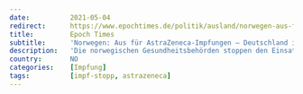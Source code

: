 ```yaml
---
date:          2021-05-04
redirect:      https://www.epochtimes.de/politik/ausland/norwegen-aus-fuer-astrazeneca-impfungen-deutschland-impft-weiter-keine-haftung-bei-unter-60-jaehrigen-a3505317.html
title:         Epoch Times
subtitle:      'Norwegen: Aus für AstraZeneca-Impfungen – Deutschland impft weiter – Keine Haftung bei unter 60-Jährigen'
description:   'Die norwegischen Gesundheitsbehörden stoppen den Einsatz des AstraZeneca-Impfstoffs endgültig. Das Risiko, den Nebenwirkungen zu erliegen wurde als höher eingeschätzt als das Risiko, an Covid zu sterben. Norwegens Impfprogramm wird aufgrund der Entscheidung lediglich um etwa zwei Wochen verzögert.'
country:       NO
categories:    [Impfung]
tags:          [impf-stopp, astrazeneca]
---
```

